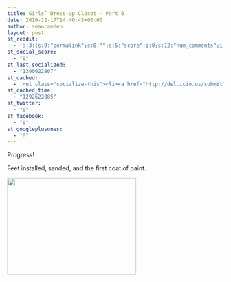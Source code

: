 ```yaml
---
title: Girls’ Dress-Up Closet — Part 6
date: 2010-12-17T14:40:43+00:00
author: seancamden
layout: post
st_reddit:
  - 'a:3:{s:9:"permalink";s:0:"";s:5:"score";i:0;s:12:"num_comments";i:0;}'
st_social_score:
  - "0"
st_last_socialized:
  - "1390022807"
st_cached:
  - '<ul class="socialize-this"><li><a href="http://del.icio.us/submit?url=http%3A%2F%2Fwww.seancamden.com%2F2010%2F12%2F17%2Fgirls%25e2%2580%2599-dress-up-closet-%25e2%2580%2594-part-6%2F&title=Girls%E2%80%99+Dress-Up+Closet+%E2%80%94+Part+6" target="_blank"><img src="http://www.seancamden.com/wp-content/plugins/socialize-this/widgets/alteredicons/del.png" width="48px" height="48px" alt="Delicious" title="Delicious" /></a></li><li><a href="http://www.facebook.com/sharer.php?u=http%3A%2F%2Fwww.seancamden.com%2F2010%2F12%2F17%2Fgirls%25e2%2580%2599-dress-up-closet-%25e2%2580%2594-part-6%2F&t=Girls%E2%80%99+Dress-Up+Closet+%E2%80%94+Part+6" target="_blank"><img src="http://www.seancamden.com/wp-content/plugins/socialize-this/widgets/alteredicons/facebook.png" width="48px" height="48px" alt="Facebook" title="Facebook" /></a></li><li><a href="http://digg.com/submit?phase=2&url=http%3A%2F%2Fwww.seancamden.com%2F2010%2F12%2F17%2Fgirls%25e2%2580%2599-dress-up-closet-%25e2%2580%2594-part-6%2F" target="_blank"><img src="http://www.seancamden.com/wp-content/plugins/socialize-this/widgets/alteredicons/digg.png" width="48px" height="48px" alt="Digg" title="Digg" /></a></li><li><a href="http://www.reddit.com/submit?url=http%3A%2F%2Fwww.seancamden.com%2F2010%2F12%2F17%2Fgirls%25e2%2580%2599-dress-up-closet-%25e2%2580%2594-part-6%2F&title=Girls%E2%80%99+Dress-Up+Closet+%E2%80%94+Part+6" target="_blank"><img src="http://www.seancamden.com/wp-content/plugins/socialize-this/widgets/alteredicons/reddit.png" width="48px" height="48px" alt="Reddit" title="Reddit" /></a></li><li><a href="http://www.stumbleupon.com/submit?url=http%3A%2F%2Fwww.seancamden.com%2F2010%2F12%2F17%2Fgirls%25e2%2580%2599-dress-up-closet-%25e2%2580%2594-part-6%2F&title=Girls%E2%80%99+Dress-Up+Closet+%E2%80%94+Part+6" target="_blank"><img src="http://www.seancamden.com/wp-content/plugins/socialize-this/widgets/alteredicons/stumble.png" width="48px" height="48px" alt="StumbleUpon" title="StumbleUpon" /></a></li><li><a href="http://twitter.com/home?status=Currently Reading http%3A%2F%2Fis.gd%2FiV8bs"  target="_blank"><img src="http://www.seancamden.com/wp-content/plugins/socialize-this/widgets/alteredicons/twitter.png" width="48px" height="48px" alt="Twitter" title="Twitter" /></a></li></ul>'
st_cached_time:
  - "1292622085"
st_twitter:
  - "0"
st_facebook:
  - "0"
st_googleplusones:
  - "0"
---
```

Progress!
  
Feet installed, sanded, and the first coat of paint.
  
<img src="http://www.seancamden.com/wp-content/uploads/2010/12/2010-12-17-13.17.32-300x225.jpg" alt="" title="2010-12-17 13.17.32" width="300" height="225" class="alignnone size-medium wp-image-289" srcset="http://seancamden.cosm/wp-content/uploads/2010/12/2010-12-17-13.17.32-300x225.jpg 300w, http://seancamden.cosm/wp-content/uploads/2010/12/2010-12-17-13.17.32-1024x768.jpg 1024w" sizes="(max-width: 300px) 100vw, 300px" />